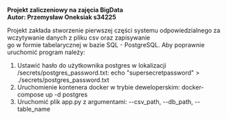 **Projekt zaliczeniowy na zajęcia BigData**  
**Autor: Przemysław Oneksiak s34225**

Projekt zakłada stworzenie pierwszej części systemu odpowiedzialnego za wczytywanie danych z pliku csv oraz zapisywanie   
go w formie tabelarycznej w bazie SQL - PostgreSQL. Aby poprawnie uruchomić program należy:  
1. Ustawić hasło do użytkownika postgres w lokalizacji /secrets/postgres_password.txt: echo "supersecretpassword" > ./secrets/postgres_password.txt
2. Uruchomienie kontenera docker w trybie deweloperskim: docker-compose up -d postgres
3. Uruchomić plik app.py z argumentami: --csv_path, --db_path, --table_name